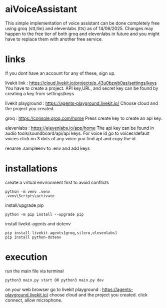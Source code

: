 # aiVoiceAssistant

  This simple implementation of voice assistant can be done completely free using groq (stt,llm) and elevenlabs (tts) as of 14/06/2025. Changes may happen to the free tier of both groq and elevenlabs in future and you might have to replace them with another free service. 

# links

  If you dont have an account for any of these, sign up.

  livekit link : https://cloud.livekit.io/projects/p_43u0bzwb0as/settings/keys You have to create a project. API key,URL, and secret key can be found by creating a key from settings/keys

  livekit playground : https://agents-playground.livekit.io/ Choose cloud and the project you created.
  
  groq : https://console.groq.com/home Press create key to create an api key.
  
  elevenlabs : https://elevenlabs.io/app/home The api key can be found in audio tools/soundboard/api/api keys. For voice id go to voices/default voices click on 3 dots of any voice you find apt and copy the id.

  rename .sampleenv to .env and add keys 

# installations

  create a virtual environment first to avoid conflicts

    python -m venv .venv
    .venv\Scripts\activate

  install/upgrade pip

    python -m pip install --upgrade pip

  install livekit-agents and dotenv

    pip install livekit-agents[groq,silero,elevenlabs]
    pip install python-dotenv

# execution

  run the main file via terminal

    python3 main.py start OR python3 main.py dev
  
  on your web browser go to livekit playground : https://agents-playground.livekit.io/
  choose cloud and the project you created.
  click connect, allow microphone.

